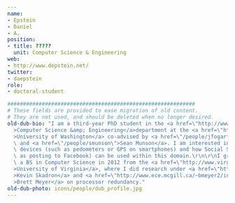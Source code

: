 ```yaml
---
name:
- Epstein
- Daniel
- A.
position:
- title: ?????
  unit: Computer Science & Engineering
web:
- http://www.depstein.net/
twitter:
- daepstein
role:
- doctoral-student

############################################################
# These fields are provided to ease migration of old content.
# They are not used, and should be deleted when no longer desired.
old-dub-bio: "I am a third-year PhD student in the <a href=\"http://www.cs.washington.edu\"\
  >Computer Science &amp; Engineering</a>department at the <a href=\"http://www.washington.edu\"\
  >University of Washington</a> co-advised by <a href=\"/people/jfogarty\">James Fogarty</a>\
  \ and <a href=\"/people/smunson\">Sean Munson</a>. I am interested in Personal Informatics\
  \ devices (such as pedometers or GPS on smartphones) and how Social Sharing (such\
  \ as posting to Facebook) can be used within this domain.\r\n\r\nI graduated with\
  \ a BS in Computer Science in 2012 from the <a href=\"http://www.virginia.edu\"\
  >University of Virginia</a>, where I did research under <a href=\"http://www.cs.virginia.edu/~skadron/\"\
  >Kevin Skadron</a> and <a href=\"http://www.ece.mcgill.ca/~bmeyer2/index.html\"\
  >Brett Meyer</a> on processor redundancy."
old-dub-photo: icons/people/dub_profile.jpg
---
```

